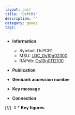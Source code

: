 ```yaml
---
layout: post
title: "OsPCR1"
description: ""
category: genes
tags: 
---
```


* **Information**  
    + Symbol: OsPCR1  
    + MSU: [LOC_Os10g02300](http://rice.uga.edu/cgi-bin/ORF_infopage.cgi?orf=LOC_Os10g02300)  
    + RAPdb: [Os10g0112100](http://rapdb.dna.affrc.go.jp/viewer/gbrowse_details/irgsp1?name=Os10g0112100)  

* **Publication**  

* **Genbank accession number**  

* **Key message**  

* **Connection**  

[//]: # * **Key figures**  


